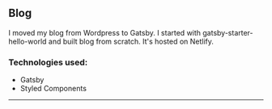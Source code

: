 ## Blog

I moved my blog from Wordpress to Gatsby. I started with gatsby-starter-hello-world and built blog from scratch. It's hosted on Netlify.

### Technologies used:
* Gatsby
* Styled Components

***


